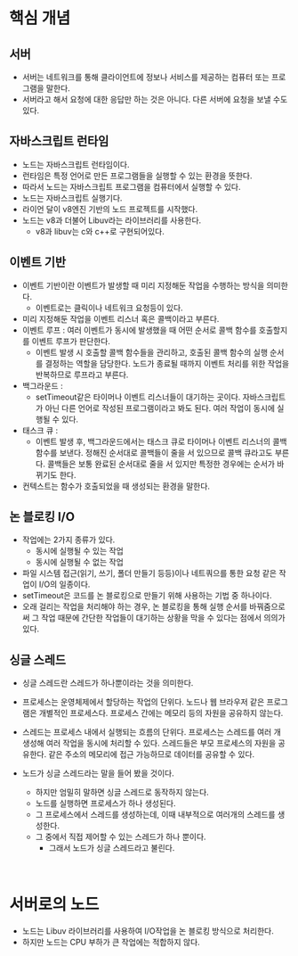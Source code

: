 # 핵심 개념

## 서버

- 서버는 네트워크를 통해 클라이언트에 정보나 서비스를 제공하는 컴퓨터 또는 프로그램을 말한다.
- 서버라고 해서 요청에 대한 응답만 하는 것은 아니다. 다른 서버에 요청을 보낼 수도 있다.

## 자바스크립트 런타임

- 노드는 자바스크립트 런타임이다.
- 런타임은 특정 언어로 만든 프로그램들을 실행할 수 있는 환경을 뜻한다.
- 따라서 노드는 자바스크립트 프로그램을 컴퓨터에서 실행할 수 있다.
- 노드는 자바스크립트 실행기다.
- 라이언 달이 v8엔진 기반의 노드 프로젝트를 시작했다.
- 노드는 v8과 더불어 Libuv라는 라이브러리를 사용한다.
  - v8과 libuv는 c와 c++로 구현되어있다.

## 이벤트 기반

- 이벤트 기반이란 이벤트가 발생할 때 미리 지정해둔 작업을 수행하는 방식을 의미한다.
  - 이벤트로는 클릭이나 네트워크 요청등이 있다.
- 미리 지정해둔 작업을 이벤트 리스너 혹은 콜백이라고 부른다.
- 이벤트 루프 : 여러 이벤트가 동시에 발생했을 때 어떤 순서로 콜백 함수를 호출할지를 이벤트 루프가 판단한다.
  - 이벤트 발생 시 호출할 콜백 함수들을 관리하고, 호출된 콜백 함수의 실행 순서를 결정하는 역할을 담당한다. 노드가 종료될 때까지 이벤트 처리를 위한 작업을 반복하므로 루프라고 부른다.
- 백그라운드 :
  - setTimeout같은 타이머나 이벤트 리스너들이 대기하는 곳이다. 자바스크립트가 아닌 다른 언어로 작성된 프로그램이라고 봐도 된다. 여러 작업이 동시에 실행될 수 있다.
- 태스크 큐 :
  - 이벤트 발생 후, 백그라운드에서는 태스크 큐로 타이머나 이벤트 리스너의 콜백 함수를 보낸다. 정해진 순서대로 콜백들이 줄을 서 있으므로 콜백 큐라고도 부른다. 콜백들은 보통 완료된 순서대로 줄을 서 있지만 특정한 경우에는 순서가 바뀌기도 한다.
- 컨텍스트는 함수가 호출되었을 때 생성되는 환경을 말한다.

## 논 블로킹 I/O

- 작업에는 2가지 종류가 있다.
  - 동시에 실행될 수 있는 작업
  - 동시에 실행될 수 없는 작업
- 파일 시스템 접근(읽기, 쓰기, 폴더 만들기 등등)이나 네트쿼으를 통한 요청 같은 작업이 I/O의 일종이다.
- setTimeout은 코드를 논 블로킹으로 만들기 위해 사용하는 기법 중 하나이다.
- 오래 걸리는 작업을 처리해야 하는 경우, 논 블로킹을 통해 실행 순서를 바꿔줌으로써 그 작업 때문에 간단한 작업들이 대기하는 상황을 막을 수 있다는 점에서 의의가 있다.

## 싱글 스레드

- 싱글 스레드란 스레드가 하나뿐이라는 것을 의미한다.
- 프로세스는 운영체제에서 할당하는 작업의 단위다. 노드나 웹 브라우저 같은 프로그램은 개별적인 프로세스다. 프로세스 간에는 메모리 등의 자원을 공유하지 않는다.
- 스레드는 프로세스 내에서 실행되는 흐름의 단위다. 프로세스는 스레드를 여러 개 생성해 여러 작업을 동시에 처리할 수 있다. 스레드들은 부모 프로세스의 자원을 공유한다. 같은 주소의 메모리에 접근 가능하므로 데이터를 공유할 수 있다.

- 노드가 싱글 스레드라는 말을 들어 봤을 것이다.
  - 하지만 엄밀히 말하면 싱글 스레드로 동작하지 않는다.
  - 노드를 실행하면 프로세스가 하나 생성된다.
  - 그 프로세스에서 스레드를 생성하는데, 이때 내부적으로 여러개의 스레드를 생성한다.
  - 그 중에서 직접 제어할 수 있는 스레드가 하나 뿐이다.
    - 그래서 노드가 싱글 스레드라고 불린다.

<br>

# 서버로의 노드

- 노드는 Libuv 라이브러리를 사용하여 I/O작업을 논 블로킹 방식으로 처리한다.
- 하지만 노드는 CPU 부하가 큰 작업에는 적합하지 않다.
